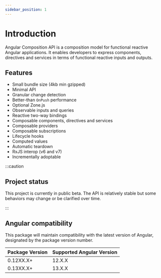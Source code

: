 ```yaml
---
sidebar_position: 1
---
```


# Introduction

Angular Composition API is a composition model for functional reactive Angular applications. It enables developers to
express components, directives and services in terms of functional reactive inputs and outputs.

## Features

-  Small bundle size (4kb min gzipped)
-  Minimal API
-  Granular change detection
-  Better-than `OnPush` performance
-  Optional Zone.js
-  Observable inputs and queries
-  Reactive two-way bindings
-  Composable components, directives and services
-  Composable providers
-  Composable subscriptions
-  Lifecycle hooks
-  Computed values
-  Automatic teardown
-  RxJS interop (v6 and v7)
-  Incrementally adoptable

:::caution

## Project status

This project is currently in public beta. The API is relatively stable but some behaviors may change or be
clarified over time.

:::

## Angular compatibility

This package will maintain compatibility with the latest version of Angular, designated by the package version number.

| Package Version | Supported Angular Version |
| --------------- | ------------------------- |
| 0.12XX.X+       | 12.X.X                    |
| 0.13XX.X+       | 13.X.X                    |

